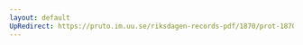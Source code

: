 ```yaml
---
layout: default
UpRedirect: https://pruto.im.uu.se/riksdagen-records-pdf/1870/prot-1870--fk--409/prot-1870--fk--409_048.pdf
---
```


